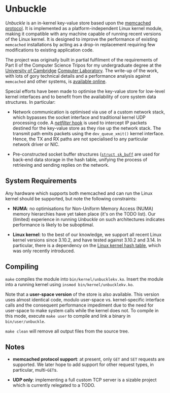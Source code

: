 Unbuckle
====================================

_Unbuckle_ is an in-kernel key-value store based upon the 
[memcached](http://memcached.org/) [protocol](https://github.com/memcached/memcached/blob/master/doc/protocol.txt).
It is implemented as a platform-independent Linux kernel module,
making it compatible with any machine capable of running recent versions of the Linux kernel.
It is designed to improve the performance of existing `memcached` installations by acting as a drop-in replacement
requiring few modifications to existing application code.

The project was originally built in partial fulfilment of the requirements of 
Part II of the Computer Science Tripos for my undergraduate degree at the 
[University of Cambridge](http://www.cam.ac.uk) [Computer Laboratory](http://www.cl.cam.ac.uk/).
The write-up of the work, with lots of gory technical details and a performance analysis against `memcached` and other systems,
is [available online](http://www.cl.cam.ac.uk/~ms705/projects/dissertations/2014-mjh233-unbuckle.pdf).

Special efforts have been made to optimise the key-value store for low-level kernel interfaces
and to benefit from the availability of core system data structures. In particular:

* Network communication is optimised via use of a custom network stack, which bypasses the socket interface and traditional kernel UDP processing code.
  A [_netfilter_ hook](http://en.wikipedia.org/wiki/Netfilter) is used to intercept IP packets destined for the key-value store as they rise up the network stack.
  The transmit path emits packets using the `dev_queue_xmit()` kernel interface. Hence, the TX and RX paths are not specialised to any particular network driver or NIC. 

* Pre-constructed socket buffer structures ([`struct sk_buff`](http://www.linuxfoundation.org/collaborate/workgroups/networking/sk_buff)
  are used for back-end data storage in the hash table,
  unifying the process of retrieving and sending replies on the network.

System Requirements
-------------------

Any hardware which supports both memcached and can run the Linux kernel should be supported, but note the following constraints:

* __NUMA__: no optimisations for Non-Uniform Memory Access (NUMA) memory hierarchies have yet taken place (it's on the TODO list).
	    Our (limited) experience in running _Unbuckle_ on such architectures indicates performance is likely to be suboptimal.

* __Linux kernel__: to the best of our knowledge, we support all recent Linux kernel versions since 3.10.2, and have tested against 3.10.2 and 3.14. 
In particular, there is a dependency on the [Linux kernel hash table](http://lwn.net/Articles/510202/), which was only recently introduced.

Compiling
-------------------

`make` compiles the module into `bin/kernel/unbucklekv.ko`. Insert the module into a running kernel using `insmod bin/kernel/unbucklekv.ko`. 

Note that a __user-space version__ of the store is also available.
This version uses almost identical code,
modulo user-space vs. kernel-specific interface calls and the consequent performance impediment due to the need for user-space to make system calls 
while the kernel does not.
To compile in this mode, execute `make user` to compile and link a binary in `bin/user/unbuckle`.

`make clean` will remove all output files from the source tree.

Notes
-------------------

* __memcached protocol support__: at present, only `GET` and `SET` requests are supported. 
  We later hope to add support for other request types, in particular, multi-`GET`s.

* __UDP only__: implementing a full custom TCP server is a sizable project which is currently relegated to a TODO.
